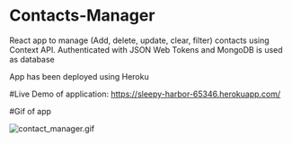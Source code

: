 # Contacts-Manager
React app to manage (Add, delete, update, clear, filter) contacts using Context API. Authenticated with JSON Web Tokens and MongoDB is used as database

App has been deployed using Heroku

#Live Demo of application:
https://sleepy-harbor-65346.herokuapp.com/

#Gif of app

![contact_manager.gif](/contact_manager.gif)

